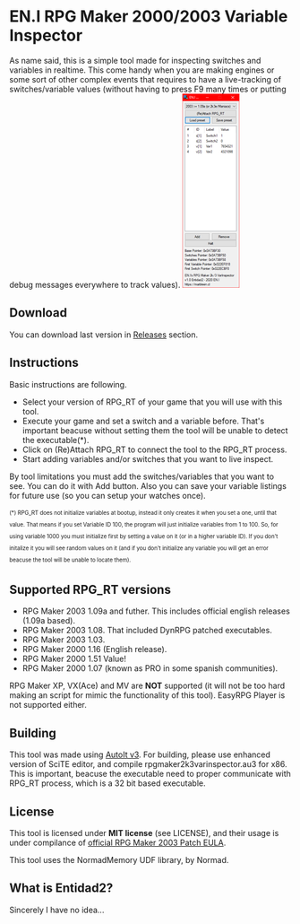 # EN.I RPG Maker 2000/2003 Variable Inspector
As name said, this is a simple tool made for inspecting switches and variables in realtime. This come handy when you are making engines or some sort of other complex events that requires to have a live-tracking of switches/variable values (without having to press F9 many times or putting debug messages everywhere to track values).
![Screenshot of the tool](img/screen.png)

## Download
You can download last version in [Releases](https://github.com/elsemieni/RPGMaker2k3VarInspector/releases) section. 
## Instructions
Basic instructions are following.

 - Select your version of RPG_RT of your game that you will use with this tool.
 - Execute your game and set a switch and a variable before. That's important beacuse without setting them the tool will be unable to detect the executable(*).
 - Click on (Re)Attach RPG_RT to connect the tool to the RPG_RT process.
 - Start adding variables and/or switches that you want to live inspect.

By tool limitations you must add the switches/variables that you want to see. You can do it with Add button. Also you can save your variable listings for future use (so you can setup your watches once). 

<sub><sup>(*) RPG_RT does not initialize variables at bootup, instead it only creates it when you set a one, until that value. That means if you set Variable ID 100, the program will just initialize variables from 1 to 100. So, for using variable 1000 you must initialize first by setting a value on it (or in a higher variable ID). If you don't initalize it you will see random values on it (and if you don't initialize any variable you will get an error beacuse the tool will be unable to locate them).</sub>

## Supported RPG_RT versions

 - RPG Maker 2003 1.09a and futher. This includes official english releases (1.09a based).
 - RPG Maker 2003 1.08. That included DynRPG patched executables.
 - RPG Maker 2003 1.03.
 - RPG Maker 2000 1.16 (English release).
 - RPG Maker 2000 1.51 Value!
 - RPG Maker 2000 1.07 (known as PRO in some spanish communities).

RPG Maker XP, VX(Ace) and MV are **NOT** supported (it will not be too hard making an script for mimic the functionality of this tool). EasyRPG Player is not supported either.  

## Building
This tool was made using [AutoIt v3](https://www.autoitscript.com/). For building, please use enhanced version of SciTE editor, and compile rpgmaker2k3varinspector.au3 for x86. This is important, beacuse the executable need to proper communicate with RPG_RT process, which is a 32 bit based executable. 

## License
This tool is licensed under **MIT license** (see LICENSE), and their usage is under compilance of [official RPG Maker 2003 Patch EULA](https://s3-ap-northeast-1.amazonaws.com/degica-prod.product-files/43028/rm2003-patch-eula.doc). 

This tool uses the NormadMemory UDF library, by Normad. 

## What is Entidad2?
Sincerely I have no idea...